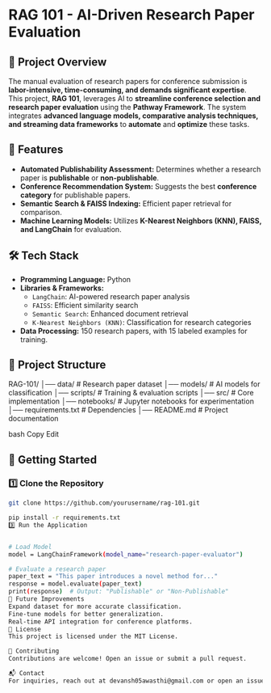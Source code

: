 # RAG 101 - AI-Driven Research Paper Evaluation

## 📌 Project Overview
The manual evaluation of research papers for conference submission is **labor-intensive, time-consuming, and demands significant expertise**. This project, **RAG 101**, leverages AI to **streamline conference selection and research paper evaluation** using the **Pathway Framework**. The system integrates **advanced language models, comparative analysis techniques, and streaming data frameworks** to **automate** and **optimize** these tasks.

## 🚀 Features
- **Automated Publishability Assessment:** Determines whether a research paper is **publishable** or **non-publishable**.
- **Conference Recommendation System:** Suggests the best **conference category** for publishable papers.
- **Semantic Search & FAISS Indexing:** Efficient paper retrieval for comparison.
- **Machine Learning Models:** Utilizes **K-Nearest Neighbors (KNN), FAISS, and LangChain** for evaluation.

## 🛠 Tech Stack
- **Programming Language:** Python
- **Libraries & Frameworks:**  
  - `LangChain`: AI-powered research paper analysis  
  - `FAISS`: Efficient similarity search  
  - `Semantic Search`: Enhanced document retrieval  
  - `K-Nearest Neighbors (KNN)`: Classification for research categories  
- **Data Processing:** 150 research papers, with 15 labeled examples for training.

## 📂 Project Structure
RAG-101/ │── data/ # Research paper dataset │── models/ # AI models for classification │── scripts/ # Training & evaluation scripts │── src/ # Core implementation │── notebooks/ # Jupyter notebooks for experimentation │── requirements.txt # Dependencies │── README.md # Project documentation

bash
Copy
Edit

## 🚀 Getting Started

### 1️⃣ Clone the Repository
```sh
git clone https://github.com/yourusername/rag-101.git

pip install -r requirements.txt
3️⃣ Run the Application


# Load Model
model = LangChainFramework(model_name="research-paper-evaluator")

# Evaluate a research paper
paper_text = "This paper introduces a novel method for..."
response = model.evaluate(paper_text)
print(response)  # Output: "Publishable" or "Non-Publishable"
🎯 Future Improvements
Expand dataset for more accurate classification.
Fine-tune models for better generalization.
Real-time API integration for conference platforms.
📜 License
This project is licensed under the MIT License.

🤝 Contributing
Contributions are welcome! Open an issue or submit a pull request.

📬 Contact
For inquiries, reach out at devansh05awasthi@gmail.com or open an issue in the repo.
